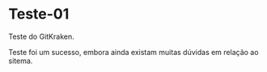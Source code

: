 # Teste-01

Teste do GitKraken.  

Teste foi um sucesso, embora ainda existam muitas dúvidas em relação ao sitema.